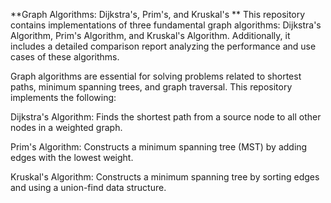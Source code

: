 **Graph Algorithms: Dijkstra's, Prim's, and Kruskal's
**
This repository contains implementations of three fundamental graph algorithms: Dijkstra's Algorithm, Prim's Algorithm, and Kruskal's Algorithm. Additionally, it includes a detailed comparison report analyzing the performance and use cases of these algorithms.

Graph algorithms are essential for solving problems related to shortest paths, minimum spanning trees, and graph traversal. This repository implements the following:

Dijkstra's Algorithm: Finds the shortest path from a source node to all other nodes in a weighted graph.

Prim's Algorithm: Constructs a minimum spanning tree (MST) by adding edges with the lowest weight.

Kruskal's Algorithm: Constructs a minimum spanning tree by sorting edges and using a union-find data structure.
